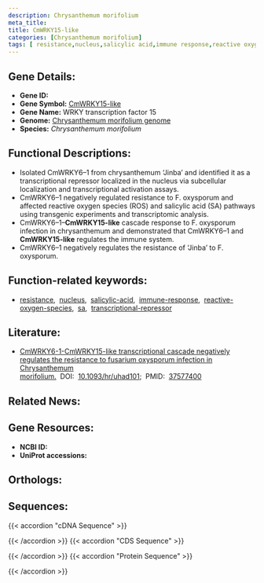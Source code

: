 ```yaml
---
description: Chrysanthemum morifolium
meta_title:
title: CmWRKY15-like
categories: [Chrysanthemum morifolium]
tags: [ resistance,nucleus,salicylic acid,immune response,reactive oxygen species,sa,transcriptional repressor ]
---
```


## Gene Details:
- **Gene ID:** []()
- **Gene Symbol:** <u>CmWRKY15-like</u>
- **Gene Name:** WRKY transcription factor 15
- **Genome:** [Chrysanthemum morifolium genome](http://210.22.121.250:8880/asteraceae/download/downloadPage)
- **Species:** *Chrysanthemum morifolium*

## Functional Descriptions:
   - Isolated CmWRKY6–1 from chrysanthemum ‘Jinba’ and identified it as a transcriptional repressor localized in the nucleus via subcellular localization and transcriptional activation assays.
   - CmWRKY6–1 negatively regulated resistance to F. oxysporum and affected reactive oxygen species (ROS) and salicylic acid (SA) pathways using transgenic experiments and transcriptomic analysis.
   - CmWRKY6–1–**CmWRKY15-like** cascade response to F. oxysporum infection in chrysanthemum and demonstrated that CmWRKY6–1 and **CmWRKY15-like** regulates the immune system.
   - CmWRKY6–1 negatively regulates the resistance of ‘Jinba’ to F. oxysporum.

## Function-related keywords:
   - [resistance](/tags/resistance/),&nbsp;&nbsp;[nucleus](/tags/nucleus/),&nbsp;&nbsp;[salicylic-acid](/tags/salicylic-acid/),&nbsp;&nbsp;[immune-response](/tags/immune-response/),&nbsp;&nbsp;[reactive-oxygen-species](/tags/reactive-oxygen-species/),&nbsp;&nbsp;[sa](/tags/sa/),&nbsp;&nbsp;[transcriptional-repressor](/tags/transcriptional-repressor/)

## Literature:
   - [CmWRKY6-1-CmWRKY15-like transcriptional cascade negatively regulates the resistance to fusarium oxysporum infection in Chrysanthemum morifolium.](https://doi.org/10.1093/hr/uhad101)&nbsp;&nbsp;DOI:&nbsp;&nbsp;[10.1093/hr/uhad101](https://doi.org/10.1093/hr/uhad101);&nbsp;&nbsp;PMID:&nbsp;&nbsp;[37577400](https://pubmed.ncbi.nlm.nih.gov/37577400/)

## Related News:

## Gene Resources:
- **NCBI ID:**  [](https://www.ncbi.nlm.nih.gov/gene/?term=)
- **UniProt accessions:**  [](https://www.uniprot.org/uniprotkb//entry)

## Orthologs:

## Sequences:
{{< accordion "cDNA Sequence" >}}

{{< /accordion >}}
{{< accordion "CDS Sequence" >}}

{{< /accordion >}}
{{< accordion "Protein Sequence" >}}

{{< /accordion >}}
